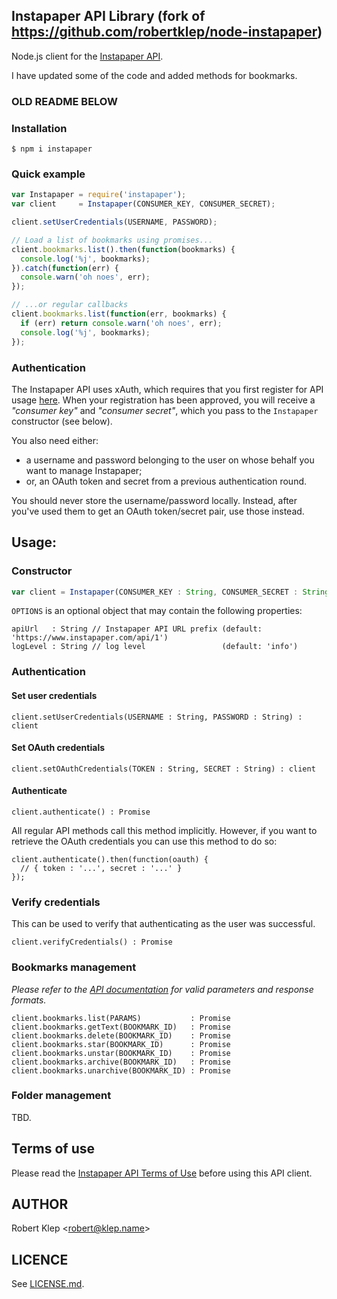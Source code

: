 ## Instapaper API Library (fork of https://github.com/robertklep/node-instapaper)

Node.js client for the [Instapaper API](https://www.instapaper.com/api/full).

I have updated some of the code and added methods for bookmarks.

### OLD README BELOW
### Installation

```
$ npm i instapaper
```

### Quick example

``` javascript
var Instapaper = require('instapaper');
var client     = Instapaper(CONSUMER_KEY, CONSUMER_SECRET);

client.setUserCredentials(USERNAME, PASSWORD);

// Load a list of bookmarks using promises...
client.bookmarks.list().then(function(bookmarks) {
  console.log('%j', bookmarks);
}).catch(function(err) {
  console.warn('oh noes', err);
});

// ...or regular callbacks
client.bookmarks.list(function(err, bookmarks) {
  if (err) return console.warn('oh noes', err);
  console.log('%j', bookmarks);
});
```

### Authentication

The Instapaper API uses xAuth, which requires that you first register for API usage [here](https://www.instapaper.com/main/request_oauth_consumer_token). When your registration has been approved, you will receive a _"consumer key"_ and _"consumer secret"_, which you pass to the `Instapaper` constructor (see below).

You also need either:

- a username and password belonging to the user on whose behalf you want to manage Instapaper;
- or, an OAuth token and secret from a previous authentication round.


You should never store the username/password locally. Instead, after you've used them to get an OAuth token/secret pair, use those instead.

## Usage:

### Constructor

``` javascript
var client = Instapaper(CONSUMER_KEY : String, CONSUMER_SECRET : String[, OPTIONS : Object]);
```

`OPTIONS` is an optional object that may contain the following properties:

```
apiUrl   : String // Instapaper API URL prefix (default: 'https://www.instapaper.com/api/1')
logLevel : String // log level                 (default: 'info')
```

### Authentication

#### Set user credentials

```
client.setUserCredentials(USERNAME : String, PASSWORD : String) : client
```

#### Set OAuth credentials

```
client.setOAuthCredentials(TOKEN : String, SECRET : String) : client
```

#### Authenticate

```
client.authenticate() : Promise
```

All regular API methods call this method implicitly. However, if you want to retrieve the OAuth credentials you can use this method to do so:

```
client.authenticate().then(function(oauth) {
  // { token : '...', secret : '...' }
});
```

### Verify credentials

This can be used to verify that authenticating as the user was successful.

```
client.verifyCredentials() : Promise
```

### Bookmarks management

_Please refer to the [API documentation](https://www.instapaper.com/api/full) for valid parameters and response formats._

```
client.bookmarks.list(PARAMS)           : Promise
client.bookmarks.getText(BOOKMARK_ID)   : Promise
client.bookmarks.delete(BOOKMARK_ID)    : Promise
client.bookmarks.star(BOOKMARK_ID)      : Promise
client.bookmarks.unstar(BOOKMARK_ID)    : Promise
client.bookmarks.archive(BOOKMARK_ID)   : Promise
client.bookmarks.unarchive(BOOKMARK_ID) : Promise
```

### Folder management

TBD.

## Terms of use

Please read the [Instapaper API Terms of Use](https://www.instapaper.com/api/terms) before using this API client.

## AUTHOR

Robert Klep <<robert@klep.name>>

## LICENCE

See [LICENSE.md](LICENSE.md).
